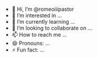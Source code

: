 - 👋 Hi, I’m @romeoiiipastor
- 👀 I’m interested in ...
- 🌱 I’m currently learning ...
- 💞️ I’m looking to collaborate on ...
- 📫 How to reach me ...
- 😄 Pronouns: ...
- ⚡ Fun fact: ...

<!---
romeoiiipastor/romeoiiipastor is a ✨ special ✨ repository because its `README.md` (this file) appears on your GitHub profile.
You can click the Preview link to take a look at your changes.
--->
